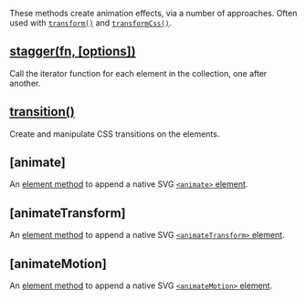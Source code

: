 These methods create animation effects, via a number of approaches. Often used with [`transform()`](/api/transform/) and [`transformCss()`](/api/transformCss/).


## [stagger(fn, \[options\])](/api/stagger/)

Call the iterator function for each element in the collection, one after another.


## [transition()](/api/transition/)

Create and manipulate CSS transitions on the elements.


## [animate]

An [element method](/api/elements/) to append a native SVG [`<animate>` element](https://developer.mozilla.org/docs/SVG/Element/animate).


## [animateTransform]

An [element method](/api/elements/) to append a native SVG [`<animateTransform>` element](https://developer.mozilla.org/docs/SVG/Element/animateTransform).


## [animateMotion]

An [element method](/api/elements/) to append a native SVG [`<animateMotion>` element](https://developer.mozilla.org/docs/SVG/Element/animateMotion).

